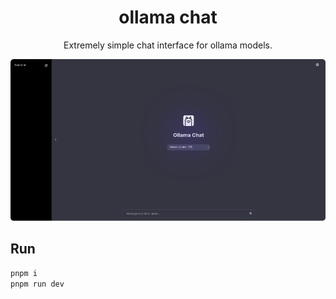 
<h1 align="center">ollama chat</h1>
<p align="center">Extremely simple chat interface for ollama models.</p>

![Preview](images/preview.png)

## Run

```bash
pnpm i
pnpm run dev
```

